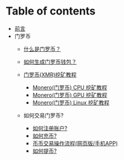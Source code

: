 # Table of contents

* [前言](README.md)
* 门罗币
  * [什么是门罗币？](XMR/ABOUT.md)
  
  * [如何生成门罗币钱包？](XMR/Wallet.md)
  
  * [门罗币(XMR)挖矿教程](XMR/MONERO.md)
     * [Monero(门罗币) CPU 挖矿教程]()  
     * [Monero(门罗币) GPU 挖矿教程]() 
     * [Monero(门罗币) Linux 挖矿教程](XMR/LINUX-MINING.md)  
     
  * 如何交易门罗币?
     * [如何注册账户?](XMR/REGISTER.md)
     * [如何充币?](XMR/RECHARGE.md)
     * [币币交易操作流程(网页版/手机APP)](XMR/TRANSACTION.md)
     * [如何提币?](XMR/WITHDRAW.md)